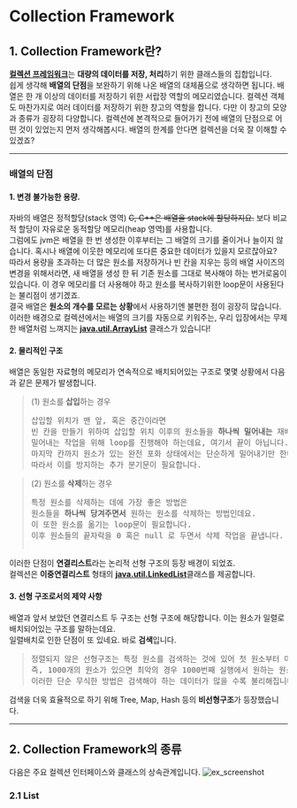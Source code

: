 # Collection Framework

## 1. Collection Framework란?
[**컬렉션 프레임워크**](https://docs.oracle.com/javase/8/docs/technotes/guides/collections/overview.html)는 **대량의 데이터를 저장, 처리**하기 위한 클래스들의 집합입니다.   
쉽게 생각해 **배열의 단점**을 보완하기 위해 나온 배열의 대체품으로 생각하면 됩니다. 배열은 한 개 이상의 데이터를 저장하기 위한 서랍장 역할의 메모리였습니다. 컬렉션 객체도 마찬가지로 여러 데이터를 저장하기 위한 창고의 역할을 합니다. 다만 이 창고의 모양과 종류가 굉장히 다양합니다.
컬렉션에 본격적으로 들어가기 전에 배열의 단점으로 어떤 것이 있었는지 먼저 생각해봅시다. 배열의 한계를 안다면 컬렉션을 더욱 잘 이해할 수 있겠죠?

------------------------------------------
### 배열의 단점 
#### 1. 변경 불가능한 용량.
자바의 배열은 정적할당(stack 영역) ~~C, C++은 배열을 stack에 할당하지요.~~ 보다 비교적 할당이 자유로운 동적할당 메모리(heap 영역)를 사용합니다.   
그럼에도 jvm은 배열을 한 번 생성한 이후부터는 그 배열의 크기를 줄이거나 늘이지 않습니다. 혹시나 배열에 이웃한 메모리에 또다른 중요한 데이터가 있을지 모르잖아요?   
따라서 용량을 초과하는 더 많은 원소를 저장하거나 빈 칸을 지우는 등의 배열 사이즈의 변경을 위해서라면, 새 배열을 생성 한 뒤 기존 원소를 그대로 복사해야 하는 번거로움이 있습니다. 이 경우 메모리를 더 사용해야 하고 원소를 복사하기위한 loop문이 사용된다는 불리점이 생기겠죠.      
결국 배열은 **원소의 개수를 모르는 상황**에서 사용하기엔 불편한 점이 굉장히 많습니다.   
이러한 배경으로 컬렉션에서는 배열의 크기를 자동으로 키워주는, 우리 입장에서는 무제한 배열처럼 느껴지는 [**java.util.ArrayList**](https://docs.oracle.com/javase/8/docs/api/java/util/ArrayList.html) 클래스가 있습니다!

#### 2. 물리적인 구조
배열은 동일한 자료형의 메모리가 연속적으로 배치되어있는 구조로 몇몇 상황에서 다음과 같은 문제가 발생합니다. <br>
>(1) 원소를 **삽입**하는 경우 
><pre>삽입할 위치가 맨 앞, 혹은 중간이라면<br>빈 칸을 만들기 위하여 삽입할 위치 이후의 원소들을 <b>하나씩 밀어내는</b> 재배치 작업이 필요합니다.<br>밀어내는 작업을 위해 loop를 진행해야 하는데요, 여기서 끝이 아닙니다. <br>마지막 칸까지 원소가 있는 완전 포화 상태에서는 단순하게 밀어내기만 한다면 마지막 원소는 사라져버리겠죠? <br>따라서 이를 방지하는 추가 분기문이 필요합니다.</pre>

>(2) 원소를 **삭제**하는 경우
><pre>특정 원소를 삭제하는 데에 가장 좋은 방법은 <br>원소들을 <b>하나씩 당겨주면서</b> 원하는 원소를 삭제하는 방법인데요. <br>이 또한 원소를 옮기는 loop문이 필요합니다. <br>이후 원소들의 끝자락을 0 혹은 null 로 두면서 삭제 작업을 끝냅니다.
</pre>   

이러한 단점이 **연결리스트**라는 논리적 선형 구조의 등장 배경이 되었죠.    
컬렉션은 **이중연결리스트** 형태의 [**java.util.LinkedList**](https://docs.oracle.com/javase/8/docs/api/java/util/LinkedList.html)클래스를 제공합니다.

#### 3. 선형 구조로서의 제약 사항 
배열과 앞서 보았던 연결리스트 두 구조는 선형 구조에 해당합니다. 이는 원소가 일렬로 배치되어있는 구조를 말하는데요.    
일렬배치로 인한 단점이 또 있네요. 바로 **검색**입니다.
><pre>정렬되지 않은 선형구조는 특정 원소를 검색하는 것에 있어 첫 원소부터 마지막 원소까지를 모두 확인해야 하는 과정이 필요합니다.<br>즉, 1000개의 원소가 있으면 최악의 경우 1000번째 실행에서 원하는 원소를 찾는다는 의미이죠.<br>이러한 단순 무식한 방법은 검색해야 하는 데이터가 많을 수록 불리해집니다.</pre>	
검색을 더욱 효율적으로 하기 위해 Tree, Map, Hash 등의 **비선형구조**가 등장했습니다. 

------------------------------------------

## 2. Collection Framework의 종류
 다음은 주요 컬렉션 인터페이스와 클래스의 상속관계입니다.
![ex_screenshot](./img/_1.png)

### 2.1 List
